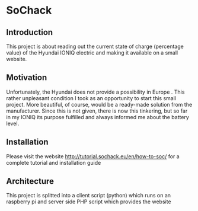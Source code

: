 # SoChack
## Introduction

This project is about reading out the current state of charge (percentage value) of the Hyundai IONIQ electric and making it available on a small website.

## Motivation

Unfortunately, the Hyundai does not provide a possibility in Europe . This rather unpleasant condition I took as an opportunity to start this small project. More beautiful, of course, would be a ready-made solution from the manufacturer. Since this is not given, there is now this tinkering, but so far in my IONIQ its purpose fulfilled and always informed me about the battery level.

## Installation

Please visit the website http://tutorial.sochack.eu/en/how-to-soc/ for a complete tutorial and installation guide



## Architecture

This project is splitted into a client script (python) which runs on an raspberry pi and server side PHP script which provides the website

